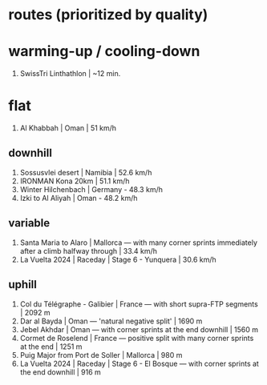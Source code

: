 # routes (prioritized by quality)
# warming-up / cooling-down
1. SwissTri Linthathlon | ~12 min.

# flat
1. Al Khabbah | Oman | 51 km/h

## downhill
1. Sossusvlei desert | Namibia | 52.6 km/h
2. IRONMAN Kona 20km | 51.1 km/h
3. Winter Hilchenbach | Germany - 48.3 km/h
4. Izki to Al Aliyah | Oman - 48.2 km/h

## variable
1. Santa Maria to Alaro | Mallorca ― with many corner sprints immediately after a climb halfway through | 33.4 km/h
2. La Vuelta 2024 | Raceday | Stage 6 - Yunquera | 30.6 km/h

## uphill
1. Col du Télégraphe - Galibier | France ― with short supra-FTP segments | 2092 m
2. Dar al Bayda | Oman ― 'natural negative split' | 1690 m
3. Jebel Akhdar | Oman ― with corner sprints at the end downhill | 1560 m
4. Cormet de Roselend | France ― positive split with many corner sprints at the end | 1251 m
5. Puig Major from Port de Soller | Mallorca | 980 m
6. La Vuelta 2024 | Raceday | Stage 6 - El Bosque ― with corner sprints at the end downhill | 916 m